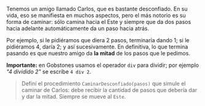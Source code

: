 Tenemos un amigo llamado Carlos, que es bastante desconfiado. En su vida, eso se manifiesta en muchos aspectos, pero el más notorio es su forma de caminar: sólo camina hacia el Este y siempre que da dos pasos hacia adelante automáticamente da un paso hacia atrás.

Por ejemplo, si le pidiéramos que diera 2 pasos, terminaría dando 1; si le pidiéramos 4, daría 2; y así sucesivamente. En definitiva, lo que termina pasando es que nuestro amigo da **la mitad** de los pasos que le pedimos. 

**Importante:** en Gobstones usamos el operador `div` para dividir; por ejemplo _"4 dividido 2"_ se escribe `4 div 2`.

> Definí el procedimiento `CaminarDesconfiado(pasos)` que simule el caminar de Carlos: debe recibir la cantidad de pasos que debería dar y dar la mitad. Siempre se mueve al `Este`.